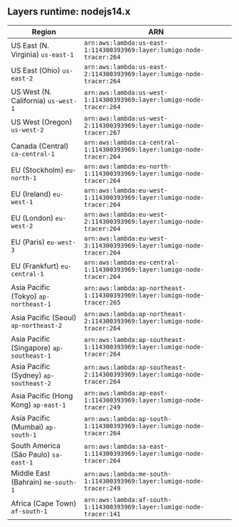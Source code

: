 Layers runtime: nodejs14.x
----
| Region | ARN |
| --- | --- |
|US East (N. Virginia)  `us-east-1`|`arn:aws:lambda:us-east-1:114300393969:layer:lumigo-node-tracer:264`|
|US East (Ohio)  `us-east-2`|`arn:aws:lambda:us-east-2:114300393969:layer:lumigo-node-tracer:264`|
|US West (N. California)  `us-west-1`|`arn:aws:lambda:us-west-1:114300393969:layer:lumigo-node-tracer:264`|
|US West (Oregon)  `us-west-2`|`arn:aws:lambda:us-west-2:114300393969:layer:lumigo-node-tracer:267`|
|Canada (Central)  `ca-central-1`|`arn:aws:lambda:ca-central-1:114300393969:layer:lumigo-node-tracer:264`|
|EU (Stockholm)  `eu-north-1`|`arn:aws:lambda:eu-north-1:114300393969:layer:lumigo-node-tracer:264`|
|EU (Ireland)  `eu-west-1`|`arn:aws:lambda:eu-west-1:114300393969:layer:lumigo-node-tracer:264`|
|EU (London)  `eu-west-2`|`arn:aws:lambda:eu-west-2:114300393969:layer:lumigo-node-tracer:264`|
|EU (Paris)  `eu-west-3`|`arn:aws:lambda:eu-west-3:114300393969:layer:lumigo-node-tracer:264`|
|EU (Frankfurt)  `eu-central-1`|`arn:aws:lambda:eu-central-1:114300393969:layer:lumigo-node-tracer:264`|
|Asia Pacific (Tokyo)  `ap-northeast-1`|`arn:aws:lambda:ap-northeast-1:114300393969:layer:lumigo-node-tracer:265`|
|Asia Pacific (Seoul)  `ap-northeast-2`|`arn:aws:lambda:ap-northeast-2:114300393969:layer:lumigo-node-tracer:264`|
|Asia Pacific (Singapore)  `ap-southeast-1`|`arn:aws:lambda:ap-southeast-1:114300393969:layer:lumigo-node-tracer:264`|
|Asia Pacific (Sydney)  `ap-southeast-2`|`arn:aws:lambda:ap-southeast-2:114300393969:layer:lumigo-node-tracer:264`|
|Asia Pacific (Hong Kong)  `ap-east-1`|`arn:aws:lambda:ap-east-1:114300393969:layer:lumigo-node-tracer:249`|
|Asia Pacific (Mumbai)  `ap-south-1`|`arn:aws:lambda:ap-south-1:114300393969:layer:lumigo-node-tracer:264`|
|South America (São Paulo)  `sa-east-1`|`arn:aws:lambda:sa-east-1:114300393969:layer:lumigo-node-tracer:264`|
|Middle East (Bahrain)  `me-south-1`|`arn:aws:lambda:me-south-1:114300393969:layer:lumigo-node-tracer:249`|
|Africa (Cape Town)  `af-south-1`|`arn:aws:lambda:af-south-1:114300393969:layer:lumigo-node-tracer:141`|
